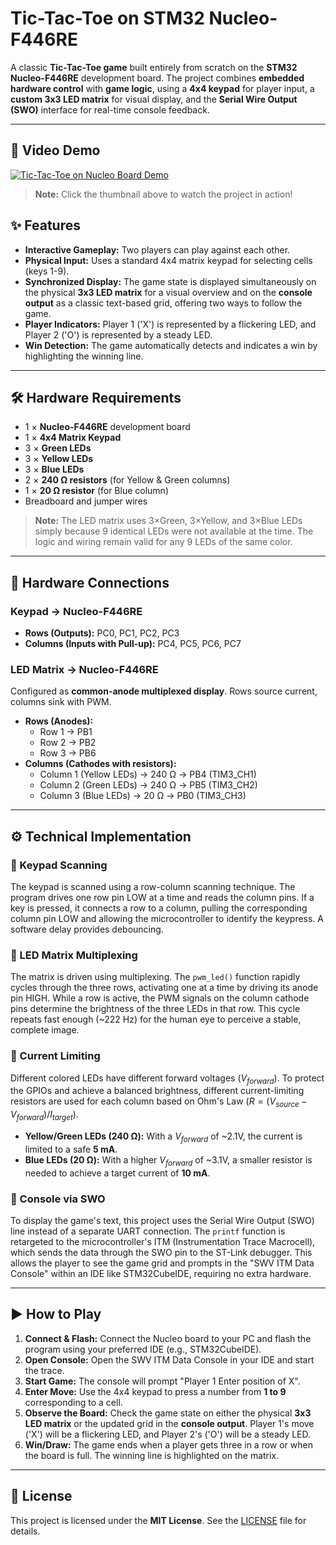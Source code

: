 # Tic-Tac-Toe on STM32 Nucleo-F446RE

A classic **Tic-Tac-Toe game** built entirely from scratch on the **STM32 Nucleo-F446RE** development board.
The project combines **embedded hardware control** with **game logic**, using a **4x4 keypad** for player input, a **custom 3x3 LED matrix** for visual display, and the **Serial Wire Output (SWO)** interface for real-time console feedback.

---
## 🎥 Video Demo

[![Tic-Tac-Toe on Nucleo Board Demo](https://img.youtube.com/vi/o3sv6AIWCfY/hqdefault.jpg)](https://www.youtube.com/watch?v=o3sv6AIWCfY)

> **Note:** Click the thumbnail above to watch the project in action!

## ✨ Features

-   **Interactive Gameplay:** Two players can play against each other.
-   **Physical Input:** Uses a standard 4x4 matrix keypad for selecting cells (keys 1-9).
-   **Synchronized Display:** The game state is displayed simultaneously on the physical **3x3 LED matrix** for a visual overview and on the **console output** as a classic text-based grid, offering two ways to follow the game.
-   **Player Indicators:** Player 1 ('X') is represented by a flickering LED, and Player 2 ('O') is represented by a steady LED.
-   **Win Detection:** The game automatically detects and indicates a win by highlighting the winning line.

---

## 🛠️ Hardware Requirements

-   1 × **Nucleo-F446RE** development board
-   1 × **4x4 Matrix Keypad**
-   3 × **Green LEDs**
-   3 × **Yellow LEDs**
-   3 × **Blue LEDs**
-   2 × **240 Ω resistors** (for Yellow & Green columns)
-   1 × **20 Ω resistor** (for Blue column)
-   Breadboard and jumper wires

> **Note:** The LED matrix uses 3×Green, 3×Yellow, and 3×Blue LEDs simply because 9 identical LEDs were not available at the time.
> The logic and wiring remain valid for any 9 LEDs of the same color.

---

## 🔌 Hardware Connections

### Keypad → Nucleo-F446RE

-   **Rows (Outputs):** PC0, PC1, PC2, PC3
-   **Columns (Inputs with Pull-up):** PC4, PC5, PC6, PC7

### LED Matrix → Nucleo-F446RE

Configured as **common-anode multiplexed display**. Rows source current, columns sink with PWM.

-   **Rows (Anodes):**
    -   Row 1 → PB1
    -   Row 2 → PB2
    -   Row 3 → PB6
-   **Columns (Cathodes with resistors):**
    -   Column 1 (Yellow LEDs) → 240 Ω → PB4 (TIM3_CH1)
    -   Column 2 (Green LEDs)  → 240 Ω → PB5 (TIM3_CH2)
    -   Column 3 (Blue LEDs)   → 20 Ω → PB0 (TIM3_CH3)

---

## ⚙️ Technical Implementation

### 🔹 Keypad Scanning

The keypad is scanned using a row-column scanning technique. The program drives one row pin LOW at a time and reads the column pins. If a key is pressed, it connects a row to a column, pulling the corresponding column pin LOW and allowing the microcontroller to identify the keypress. A software delay provides debouncing.

### 🔹 LED Matrix Multiplexing

The matrix is driven using multiplexing. The `pwm_led()` function rapidly cycles through the three rows, activating one at a time by driving its anode pin HIGH. While a row is active, the PWM signals on the column cathode pins determine the brightness of the three LEDs in that row. This cycle repeats fast enough (~222 Hz) for the human eye to perceive a stable, complete image.

### 🔹 Current Limiting

Different colored LEDs have different forward voltages ($V_{forward}$). To protect the GPIOs and achieve a balanced brightness, different current-limiting resistors are used for each column based on Ohm's Law ($R = (V_{source} - V_{forward}) / I_{target}$).

-   **Yellow/Green LEDs (240 Ω):** With a $V_{forward}$ of ~2.1V, the current is limited to a safe **5 mA**.
-   **Blue LEDs (20 Ω):** With a higher $V_{forward}$ of ~3.1V, a smaller resistor is needed to achieve a target current of **10 mA**.

### 🔹 Console via SWO

To display the game's text, this project uses the Serial Wire Output (SWO) line instead of a separate UART connection. The `printf` function is retargeted to the microcontroller's ITM (Instrumentation Trace Macrocell), which sends the data through the SWO pin to the ST-Link debugger. This allows the player to see the game grid and prompts in the "SWV ITM Data Console" within an IDE like STM32CubeIDE, requiring no extra hardware.

---

## ▶️ How to Play

1.  **Connect & Flash:** Connect the Nucleo board to your PC and flash the program using your preferred IDE (e.g., STM32CubeIDE).
2.  **Open Console:** Open the SWV ITM Data Console in your IDE and start the trace.
3.  **Start Game:** The console will prompt "Player 1 Enter position of X".
4.  **Enter Move:** Use the 4x4 keypad to press a number from **1 to 9** corresponding to a cell.
5.  **Observe the Board:** Check the game state on either the physical **3x3 LED matrix** or the updated grid in the **console output**. Player 1's move ('X') will be a flickering LED, and Player 2's ('O') will be a steady LED.
6.  **Win/Draw:** The game ends when a player gets three in a row or when the board is full. The winning line is highlighted on the matrix.

---

## 📜 License

This project is licensed under the **MIT License**.
See the [LICENSE](./LICENSE) file for details.
